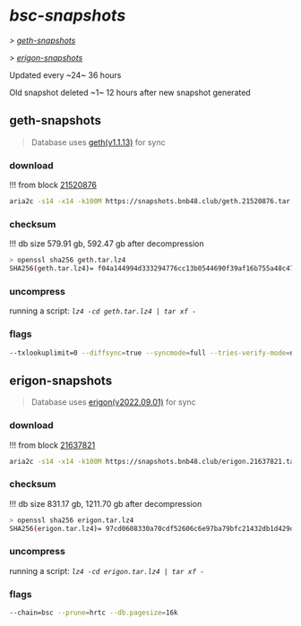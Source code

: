 # *bsc-snapshots*


*\> [geth-snapshots](#geth-snapshots)*

*\> [erigon-snapshots](#erigon-snapshots)*

Updated every ~24~ 36 hours

Old snapshot deleted ~1~ 12 hours after new snapshot generated

## geth-snapshots


> Database uses [geth(v1.1.13)](https://github.com/bnb-chain/bsc/releases/tag/v1.1.13) for sync


### download

<!-- begin_geth -->

!!! from block [21520876](https://bscscan.com/block/21520876)
```bash
aria2c -s14 -x14 -k100M https://snapshots.bnb48.club/geth.21520876.tar.lz4 -o geth.tar.lz4
```


### checksum


!!! db size 579.91 gb, 592.47 gb after decompression
```bash
> openssl sha256 geth.tar.lz4
SHA256(geth.tar.lz4)= f04a144994d333294776cc13b0544690f39af16b755a48c47b7ac0211b5e1ca2
```

<!-- end_geth -->

### uncompress


running a script: _`lz4 -cd geth.tar.lz4 | tar xf -`_


### flags


```bash
--txlookuplimit=0 --diffsync=true --syncmode=full --tries-verify-mode=none --pruneancient=true --diffblock=5000
```


## erigon-snapshots


> Database uses [erigon(v2022.09.01)](https://github.com/ledgerwatch/erigon/releases/tag/v2022.09.01) for sync


### download

<!-- begin_erigon -->

!!! from block [21637821](https://bscscan.com/block/21637821)
```bash
aria2c -s14 -x14 -k100M https://snapshots.bnb48.club/erigon.21637821.tar.lz4 -o erigon.tar.lz4
```


### checksum


!!! db size 831.17 gb, 1211.70 gb after decompression
```bash
> openssl sha256 erigon.tar.lz4
SHA256(erigon.tar.lz4)= 97cd0608330a70cdf52606c6e97ba79bfc21432db1d429d4e7a6c5049d33a9c7
```

<!-- end_erigon -->

### uncompress


running a script: _`lz4 -cd erigon.tar.lz4 | tar xf -`_


### flags


```bash
--chain=bsc --prune=hrtc --db.pagesize=16k
```
